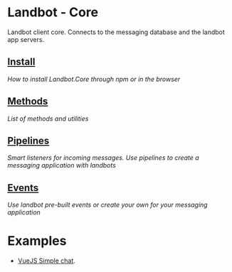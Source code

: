 # Landbot - Core
Landbot client core. Connects to the messaging database and the landbot app servers.

## [Install](./install.md)
_How to install Landbot.Core through npm or in the browser_

## [Methods](./methods.md)
_List of methods and utilities_

## [Pipelines](./pipelines.md)
_Smart listeners for incoming messages. Use pipelines to create a messaging application with landbots_

## [Events](./events.md)
_Use landbot pre-built events or create your own for your messaging application_

# Examples
- [VueJS Simple chat](./examples/vuejs-chat/).